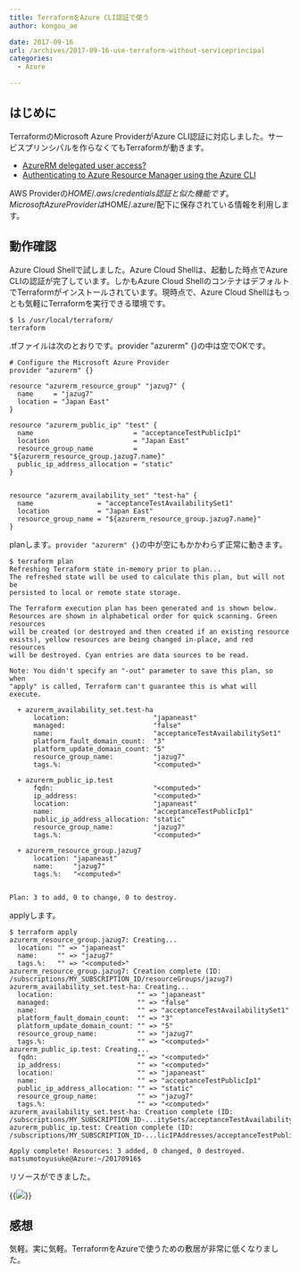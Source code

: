 ```yaml
---
title: TerraformをAzure CLI認証で使う
author: kongou_ae

date: 2017-09-16
url: /archives/2017-09-16-use-terraform-without-serviceprincipal
categories:
  - Azure

---
```


## はじめに

TerraformのMicrosoft Azure ProviderがAzure CLI認証に対応しました。サービスプリンシパルを作らなくてもTerraformが動きます。

- [AzureRM delegated user access?](https://github.com/terraform-providers/terraform-provider-azurerm/issues/42)
- [Authenticating to Azure Resource Manager using the Azure CLI](https://www.terraform.io/docs/providers/azurerm/authenticating_via_azure_cli.html)

AWS Providerの$HOME/.aws/credentials認証と似た機能です。Microsoft Azure Providerは$HOME/.azure/配下に保存されている情報を利用します。

## 動作確認

Azure Cloud Shellで試しました。Azure Cloud Shellは、起動した時点でAzure CLIの認証が完了しています。しかもAzure Cloud ShellのコンテナはデフォルトでTerraformがインストールされています。現時点で、Azure Cloud Shellはもっとも気軽にTerraformを実行できる環境です。

```
$ ls /usr/local/terraform/
terraform
```

.tfファイルは次のとおりです。provider "azurerm" {}の中は空でOKです。

```
# Configure the Microsoft Azure Provider
provider "azurerm" {}

resource "azurerm_resource_group" "jazug7" {
  name     = "jazug7"
  location = "Japan East"
}

resource "azurerm_public_ip" "test" {
  name                         = "acceptanceTestPublicIp1"
  location                     = "Japan East"
  resource_group_name          = "${azurerm_resource_group.jazug7.name}"
  public_ip_address_allocation = "static"
}


resource "azurerm_availability_set" "test-ha" {
  name                = "acceptanceTestAvailabilitySet1"
  location            = "Japan East"
  resource_group_name = "${azurerm_resource_group.jazug7.name}"
}
```

planします。`provider "azurerm" {}`の中が空にもかかわらず正常に動きます。

```
$ terraform plan
Refreshing Terraform state in-memory prior to plan...
The refreshed state will be used to calculate this plan, but will not be
persisted to local or remote state storage.

The Terraform execution plan has been generated and is shown below.
Resources are shown in alphabetical order for quick scanning. Green resources
will be created (or destroyed and then created if an existing resource
exists), yellow resources are being changed in-place, and red resources
will be destroyed. Cyan entries are data sources to be read.

Note: You didn't specify an "-out" parameter to save this plan, so when
"apply" is called, Terraform can't guarantee this is what will execute.

  + azurerm_availability_set.test-ha
      location:                     "japaneast"
      managed:                      "false"
      name:                         "acceptanceTestAvailabilitySet1"
      platform_fault_domain_count:  "3"
      platform_update_domain_count: "5"
      resource_group_name:          "jazug7"
      tags.%:                       "<computed>"

  + azurerm_public_ip.test
      fqdn:                         "<computed>"
      ip_address:                   "<computed>"
      location:                     "japaneast"
      name:                         "acceptanceTestPublicIp1"
      public_ip_address_allocation: "static"
      resource_group_name:          "jazug7"
      tags.%:                       "<computed>"

  + azurerm_resource_group.jazug7
      location: "japaneast"
      name:     "jazug7"
      tags.%:   "<computed>"


Plan: 3 to add, 0 to change, 0 to destroy.
```

applyします。

```
$ terraform apply
azurerm_resource_group.jazug7: Creating...
  location: "" => "japaneast"
  name:     "" => "jazug7"
  tags.%:   "" => "<computed>"
azurerm_resource_group.jazug7: Creation complete (ID: /subscriptions/MY_SUBSCRIPTION_ID/resourceGroups/jazug7)
azurerm_availability_set.test-ha: Creating...
  location:                     "" => "japaneast"
  managed:                      "" => "false"
  name:                         "" => "acceptanceTestAvailabilitySet1"
  platform_fault_domain_count:  "" => "3"
  platform_update_domain_count: "" => "5"
  resource_group_name:          "" => "jazug7"
  tags.%:                       "" => "<computed>"
azurerm_public_ip.test: Creating...
  fqdn:                         "" => "<computed>"
  ip_address:                   "" => "<computed>"
  location:                     "" => "japaneast"
  name:                         "" => "acceptanceTestPublicIp1"
  public_ip_address_allocation: "" => "static"
  resource_group_name:          "" => "jazug7"
  tags.%:                       "" => "<computed>"
azurerm_availability_set.test-ha: Creation complete (ID: /subscriptions/MY_SUBSCRIPTION_ID-...itySets/acceptanceTestAvailabilitySet1)
azurerm_public_ip.test: Creation complete (ID: /subscriptions/MY_SUBSCRIPTION_ID-...licIPAddresses/acceptanceTestPublicIp1)

Apply complete! Resources: 3 added, 0 changed, 0 destroyed.
matsumotoyusuke@Azure:~/20170916$
```

リソースができました。

{{<img src="./../../images/2017-09-16-001.png">}}

## 感想

気軽。実に気軽。TerraformをAzureで使うための敷居が非常に低くなりました。